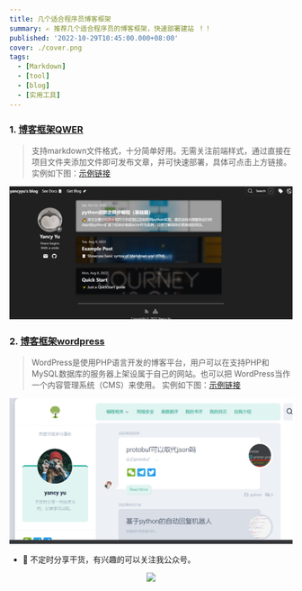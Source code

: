 ```yaml
---
title: 几个适合程序员博客框架
summary: ✍ 推荐几个适合程序员的博客框架，快速部署建站 ！！
published: '2022-10-29T10:45:00.000+08:00'
cover: ./cover.png
tags:
  - [Markdown]
  - [tool]
  - [blog]
  - [实用工具]
---
```


### 1. [博客框架QWER](https://docs-svelte-qwer.vercel.app/)

>支持markdown文件格式，十分简单好用。无需关注前端样式，通过直接在项目文件夹添加文件即可发布文章，并可快速部署，具体可点击上方链接。
> 实例如下图：[示例链接](https://blog-yancyuu.vercel.app/)

![QWER](./cover.png)

### 2. [博客框架wordpress](https://cn.wordpress.org/)

> WordPress是使用PHP语言开发的博客平台，用户可以在支持PHP和MySQL数据库的服务器上架设属于自己的网站。也可以把 WordPress当作一个内容管理系统（CMS）来使用。
> 实例如下图：[示例链接](https://www.yancyyu.club/blog/)

![wordpress](./wordpress.png)

- 🚀 不定时分享干货，有兴趣的可以关注我公众号。

<div align="center"><img src="https://my-bucket-1259813675.cos-website.ap-guangzhou.myqcloud.com/wordpress/2022/05/20220504120500968-300x300.jpg">
</div>